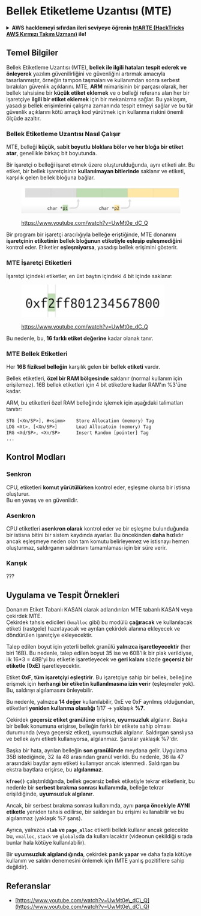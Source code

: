 # Bellek Etiketleme Uzantısı (MTE)

<details>

<summary><strong>AWS hacklemeyi sıfırdan ileri seviyeye öğrenin</strong> <a href="https://training.hacktricks.xyz/courses/arte"><strong>htARTE (HackTricks AWS Kırmızı Takım Uzmanı)</strong></a><strong> ile!</strong></summary>

HackTricks'ı desteklemenin diğer yolları:

* **Şirketinizi HackTricks'te reklamını görmek istiyorsanız** veya **HackTricks'i PDF olarak indirmek istiyorsanız** [**ABONELİK PLANLARI**](https://github.com/sponsors/carlospolop)'na göz atın!
* [**Resmi PEASS & HackTricks ürünlerini**](https://peass.creator-spring.com) edinin
* [**PEASS Ailesi'ni**](https://opensea.io/collection/the-peass-family) keşfedin, özel [**NFT'lerimiz**](https://opensea.io/collection/the-peass-family) koleksiyonumuz
* **💬 [Discord grubumuza](https://discord.gg/hRep4RUj7f) katılın veya [telegram grubuna](https://t.me/peass) katılın veya bizi Twitter'da** 🐦 [**@hacktricks\_live**](https://twitter.com/hacktricks\_live)** takip edin.**
* **Hacking püf noktalarınızı paylaşarak PR'lar göndererek** [**HackTricks**](https://github.com/carlospolop/hacktricks) ve [**HackTricks Cloud**](https://github.com/carlospolop/hacktricks-cloud) github depolarına katkıda bulunun.

</details>

## Temel Bilgiler

Bellek Etiketleme Uzantısı (MTE), **bellek ile ilgili hataları tespit ederek ve önleyerek** yazılım güvenilirliğini ve güvenliğini artırmak amacıyla tasarlanmıştır, örneğin tampon taşmaları ve kullanımdan sonra serbest bırakılan güvenlik açıklarını. MTE, **ARM** mimarisinin bir parçası olarak, her bellek tahsisine bir **küçük etiket eklemek** ve o belleği referans alan her bir işaretçiye **ilgili bir etiket eklemek** için bir mekanizma sağlar. Bu yaklaşım, yasadışı bellek erişimlerini çalışma zamanında tespit etmeyi sağlar ve bu tür güvenlik açıklarını kötü amaçlı kod yürütmek için kullanma riskini önemli ölçüde azaltır.

### **Bellek Etiketleme Uzantısı Nasıl Çalışır**

MTE, belleği **küçük, sabit boyutlu bloklara böler ve her bloğa bir etiket atar**, genellikle birkaç bit boyutunda.&#x20;

Bir işaretçi o belleği işaret etmek üzere oluşturulduğunda, aynı etiketi alır. Bu etiket, bir bellek işaretçisinin **kullanılmayan bitlerinde** saklanır ve etiketi, karşılık gelen bellek bloğuna bağlar.

<figure><img src="../../.gitbook/assets/image (1199).png" alt=""><figcaption><p><a href="https://www.youtube.com/watch?v=UwMt0e_dC_Q">https://www.youtube.com/watch?v=UwMt0e_dC_Q</a></p></figcaption></figure>

Bir program bir işaretçi aracılığıyla belleğe eriştiğinde, MTE donanımı **işaretçinin etiketinin bellek bloğunun etiketiyle eşleşip eşleşmediğini** kontrol eder. Etiketler **eşleşmiyorsa**, yasadışı bellek erişimini gösterir.

### MTE İşaretçi Etiketleri

İşaretçi içindeki etiketler, en üst baytın içindeki 4 bit içinde saklanır:

<figure><img src="../../.gitbook/assets/image (1200).png" alt=""><figcaption><p><a href="https://www.youtube.com/watch?v=UwMt0e_dC_Q">https://www.youtube.com/watch?v=UwMt0e_dC_Q</a></p></figcaption></figure>

Bu nedenle, bu, **16 farklı etiket değerine** kadar olanak tanır.

### MTE Bellek Etiketleri

Her **16B fiziksel belleğin** karşılık gelen bir **bellek etiketi** vardır.

Bellek etiketleri, **özel bir RAM bölgesinde** saklanır (normal kullanım için erişilemez). 16B bellek etiketleri için 4 bit etiketlere kadar RAM'ın %3'üne kadar.

ARM, bu etiketleri özel RAM belleğinde işlemek için aşağıdaki talimatları tanıtır:
```
STG [<Xn/SP>], #<simm>    Store Allocation (memory) Tag
LDG <Xt>, [<Xn/SP>]       Load Allocatoin (memory) Tag
IRG <Xd/SP>, <Xn/SP>      Insert Random [pointer] Tag
...
```
## Kontrol Modları

### Senkron

CPU, etiketleri **komut yürütülürken** kontrol eder, eşleşme olursa bir istisna oluşturur.\
Bu en yavaş ve en güvenlidir.

### Asenkron

CPU etiketleri **asenkron olarak** kontrol eder ve bir eşleşme bulunduğunda bir istisna bitini bir sistem kaydında ayarlar. Bu öncekinden **daha hızlı**dır ancak eşleşmeye neden olan tam komutu belirleyemez ve istisnayı hemen oluşturmaz, saldırganın saldırısını tamamlaması için bir süre verir.

### Karışık

???

## Uygulama ve Tespit Örnekleri

Donanım Etiket Tabanlı KASAN olarak adlandırılan MTE tabanlı KASAN veya çekirdek MTE.\
Çekirdek tahsis edicileri (`kmalloc` gibi) bu modülü **çağıracak** ve kullanılacak etiketi (rastgele) hazırlayacak ve ayrılan çekirdek alanına ekleyecek ve döndürülen işaretçiye ekleyecektir.

Talep edilen boyut için yeterli bellek granülü **yalnızca işaretleyecektir** (her biri 16B). Bu nedenle, talep edilen boyut 35 ise ve 60B'lik bir plak verildiyse, ilk 16\*3 = 48B'yi bu etiketle işaretleyecek ve **geri kalanı** sözde **geçersiz bir etiketle (0xE)** işaretleyecektir.

Etiket **0xF**, **tüm işaretçiyi eşleştirir**. Bu işaretçiye sahip bir bellek, belleğine erişmek için **herhangi bir etiketin kullanılmasına izin verir** (eşleşmeler yok). Bu, saldırıyı algılamasını önleyebilir. 

Bu nedenle, yalnızca **14 değer** kullanılabilir, 0xE ve 0xF ayrılmış olduğundan, etiketleri **yeniden kullanma olasılığı** 1/17 -> yaklaşık **%7**.

Çekirdek **geçersiz etiket granülüne** erişirse, **uyumsuzluk** algılanır. Başka bir bellek konumuna erişirse, belleğin farklı bir etikete sahip olması durumunda (veya geçersiz etiket), uyumsuzluk algılanır. Saldırgan şanslıysa ve bellek aynı etiketi kullanıyorsa, algılanmaz. Şanslar yaklaşık %7'dir.

Başka bir hata, ayrılan belleğin **son granülünde** meydana gelir. Uygulama 35B istediğinde, 32 ila 48 arasından granül verildi. Bu nedenle, 36 ila 47 arasındaki baytlar aynı etiketi kullanıyor ancak istenmedi. Saldırgan bu ekstra baytlara erişirse, bu **algılanmaz**.

**`kfree()`** çalıştırıldığında, bellek geçersiz bellek etiketiyle tekrar etiketlenir, bu nedenle bir **serbest bırakma sonrası kullanımda**, belleğe tekrar erişildiğinde, **uyumsuzluk algılanır**.

Ancak, bir serbest bırakma sonrası kullanımda, aynı **parça öncekiyle AYNI etiketle** yeniden tahsis edilirse, bir saldırgan bu erişimi kullanabilir ve bu algılanmaz (yaklaşık %7 şans).

Ayrıca, yalnızca **`slab` ve `page_alloc`** etiketli bellek kullanır ancak gelecekte bu, `vmalloc`, `stack` ve `globals`da da kullanılacaktır (videonun çekildiği sırada bunlar hala kötüye kullanılabilir).

Bir **uyumsuzluk algılandığında**, çekirdek **panik yapar** ve daha fazla kötüye kullanım ve saldırı denemesini önlemek için (MTE yanlış pozitiflere sahip değildir).

## Referanslar

* [https://www.youtube.com/watch?v=UwMt0e\_dC\_Q](https://www.youtube.com/watch?v=UwMt0e\_dC\_Q)
